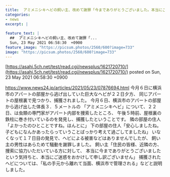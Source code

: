 ```yaml
---
title:  アミメニシキヘビの飼い主、改めて謝罪「今までありがとうございました。本当にご迷惑をおかけして申し訳ございません」  
categories:
- news
excerpt: |
  
feature_text: |
  ##  アミメニシキヘビの飼い主、改めて謝罪「...
  Sun, 23 May 2021 06:58:30  +0900
feature_image: "https://picsum.photos/2560/600?image=733"
image: "https://picsum.photos/2560/600?image=733"
---
```


[https://asahi.5ch.net/test/read.cgi/newsplus/1621720710/](https://asahi.5ch.net/test/read.cgi/newsplus/1621720710/)
posted on Sun, 23 May 2021 06:58:30  +0900

<!--more-->

https://www.news24.jp/articles/2021/05/23/07876694.html 今月６日に横浜市のアパートの部屋から逃げ出していた巨大なヘビが２２日夕方、 同じアパートの屋根裏で見つかり、捕獲されました。 今月６日、横浜市のアパートの部屋から逃げ出した体長３．５メートルの 「アミメニシキヘビ」について、２２日、は虫類の専門家がアパート内部を捜索したところ、 午後５時前、屋根裏の鉄柱に巻き付いているのを発見し、捕獲したということです。 隣の部屋の住人「よかったのひとことですね。ほんとに」 下の部屋の住人「安心しましたね。子どもになんかあったらっていうことばっかり考えて過ごしてましたね」 いなくなって１７日目の発見で、ヘビによる被害などはありませんでしたが、 飼い主の男性はあらためて騒動を謝罪しました。 飼い主「住民の皆様、近隣の方、捜索に協力いただいている方に対して、 本当に今までありがとうございましたという気持ちと、本当にご迷惑をおかけして申し訳ございません」 捕獲されたヘビについては、「私の手元から離れて当面、横浜市で管理される」などと説明しました。
